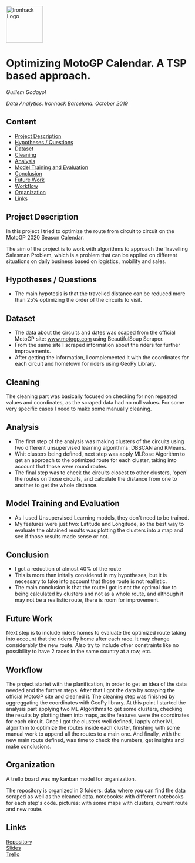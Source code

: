 <img src="https://bit.ly/2VnXWr2" alt="Ironhack Logo" width="100"/>

# Optimizing MotoGP Calendar. A TSP based approach.
*Guillem Godayol*

*Data Analytics. Ironhack Barcelona. October 2019*

## Content
- [Project Description](#project-description)
- [Hypotheses / Questions](#hypotheses-questions)
- [Dataset](#dataset)
- [Cleaning](#cleaning)
- [Analysis](#analysis)
- [Model Training and Evaluation](#model-training-and-evaluation)
- [Conclusion](#conclusion)
- [Future Work](#future-work)
- [Workflow](#workflow)
- [Organization](#organization)
- [Links](#links)

## Project Description
In this project I tried to optimize the route from circuit to circuit on the MotoGP 2020 Season Calendar.

The aim of the project is to work with algorithms to approach the Travelling Salesman Problem, which is a problem that can be applied on different situations on daily business based on logistics, mobility and sales.

## Hypotheses / Questions
* The main hypotesis is that the travelled distance can be reduced more than 25% optimizing the order of the circuits to visit.

## Dataset
* The data about the circuits and dates was scaped from the official MotoGP site: www.motogp.com using BeautifulSoup Scraper.
* From the same site I scraped information about the riders for further improvements.
* After getting the information, I complemented it with the coordinates for each circuit and hometown for riders using GeoPy Library.


## Cleaning
The cleaning part was basically focused on checking for non repeated values and coordinates, as the scraped data had no null values. For some very specific cases I need to make some manually cleaning.

## Analysis
* The first step of the analysis was making clusters of the circuits using two different unsupervised learning algorithms: DBSCAN and KMeans.
* Whit clusters being defined, next step was apply MLRose Algorithm to get an approach to the optimized route for each cluster, taking into account that those were round routes.
* The final step was to check the circuits closest to other clusters, 'open' the routes on those circuits, and calculate the distance from one to another to get the whole distance.

## Model Training and Evaluation
* As I used Unsupervised Learning models, they don't need to be trained.
* My features were just two: Latitude and Longitude, so the best way to evaluate the obtained results was plotting the clusters into a map and see if those results made sense or not.

## Conclusion
* I got a reduction of almost 40% of the route
* This is more than initally considered in my hypotheses, but it is necessary to take into account that those route is not reallistic.
* The main conclusion is that the route I got is not the optimal due to being calculated by clusters and not as a whole route, and although it may not be a reallistic route, there is room for improvement.

## Future Work
Next step is to include riders homes to evaluate the optimized route taking into account that the riders fly home after each race. It may change considerably the new route. Also try to include other constraints like no possibility to have 2 races in the same country at a row, etc.

## Workflow
The project startet with the planification, in order to get an idea of the data needed and the further steps.
After that I got the data by scraping the official MotoGP site and cleaned it. The cleaning step was finished by aggreggating the coordinates with GeoPy library.
At this point I started the analysis part applying two ML Algorithms to get some clusters, checking the results by plotting them into maps, as the features were the coordinates for each circuit.
Once I got the clusters well defined, I apply other ML algorithm to optimize the routes inside each cluster, finishing with some manual work to append all the routes to a main one.
And finally, with the new main route defined, was time to check the numbers, get insights and make conclusions.

## Organization
A trello board was my kanban model for organization.

The repository is organized in 3 folders: 
data: where you can find the data scraped as well as the cleaned data.
notebooks: with different notebooks for each step's code.
pictures: with some maps with clusters, current route and new route.

## Links

[Repository](https://github.com/GuillemGodayol/Final-Project-Optimizing-MotoGP-Calendar)  
[Slides](https://docs.google.com/presentation/d/1HQGR6QytG_Q5vxPQ-lfEDesKXXB0CmKTKq_6KGp55BM/edit?usp=sharing)  
[Trello](https://trello.com/b/wCZ9fUFN)  
